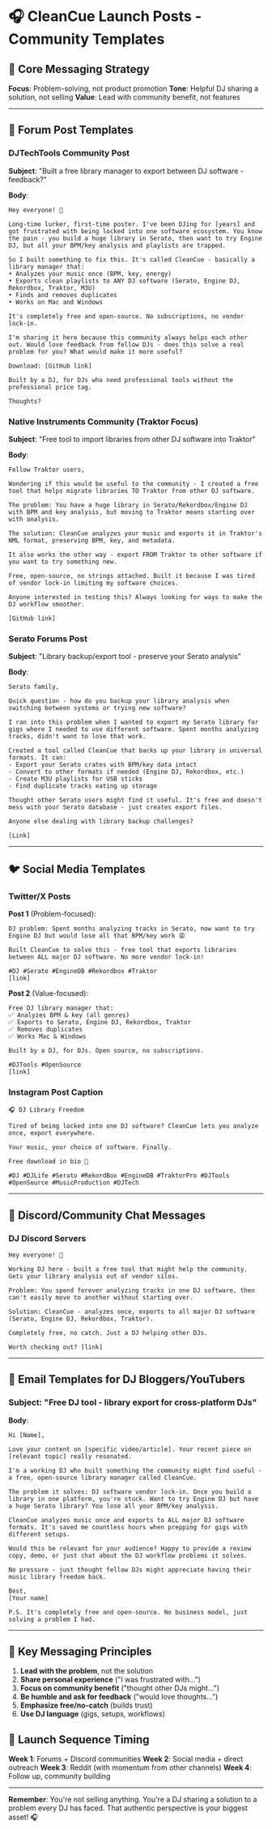 # 🎧 CleanCue Launch Posts - Community Templates

## 🎯 **Core Messaging Strategy**

**Focus**: Problem-solving, not product promotion
**Tone**: Helpful DJ sharing a solution, not selling
**Value**: Lead with community benefit, not features

---

## 📝 **Forum Post Templates**

### **DJTechTools Community Post**

**Subject**: "Built a free library manager to export between DJ software - feedback?"

**Body**:
```
Hey everyone! 👋

Long-time lurker, first-time poster. I've been DJing for [years] and got frustrated with being locked into one software ecosystem. You know the pain - you build a huge library in Serato, then want to try Engine DJ, but all your BPM/key analysis and playlists are trapped.

So I built something to fix this. It's called CleanCue - basically a library manager that:
• Analyzes your music once (BPM, key, energy)
• Exports clean playlists to ANY DJ software (Serato, Engine DJ, Rekordbox, Traktor, M3U)
• Finds and removes duplicates
• Works on Mac and Windows

It's completely free and open-source. No subscriptions, no vendor lock-in.

I'm sharing it here because this community always helps each other out. Would love feedback from fellow DJs - does this solve a real problem for you? What would make it more useful?

Download: [GitHub link]

Built by a DJ, for DJs who need professional tools without the professional price tag.

Thoughts?
```

### **Native Instruments Community (Traktor Focus)**

**Subject**: "Free tool to import libraries from other DJ software into Traktor"

**Body**:
```
Fellow Traktor users,

Wondering if this would be useful to the community - I created a free tool that helps migrate libraries TO Traktor from other DJ software.

The problem: You have a huge library in Serato/Rekordbox/Engine DJ with BPM and key analysis, but moving to Traktor means starting over with analysis.

The solution: CleanCue analyzes your music and exports it in Traktor's NML format, preserving BPM, key, and metadata.

It also works the other way - export FROM Traktor to other software if you want to try something new.

Free, open-source, no strings attached. Built it because I was tired of vendor lock-in limiting my software choices.

Anyone interested in testing this? Always looking for ways to make the DJ workflow smoother.

[GitHub link]
```

### **Serato Forums Post**

**Subject**: "Library backup/export tool - preserve your Serato analysis"

**Body**:
```
Serato family,

Quick question - how do you backup your library analysis when switching between systems or trying new software?

I ran into this problem when I wanted to export my Serato library for gigs where I needed to use different software. Spent months analyzing tracks, didn't want to lose that work.

Created a tool called CleanCue that backs up your library in universal formats. It can:
- Export your Serato crates with BPM/key data intact
- Convert to other formats if needed (Engine DJ, Rekordbox, etc.)
- Create M3U playlists for USB sticks
- Find duplicate tracks eating up storage

Thought other Serato users might find it useful. It's free and doesn't mess with your Serato database - just creates export files.

Anyone else dealing with library backup challenges?

[Link]
```

---

## 🐦 **Social Media Templates**

### **Twitter/X Posts**

**Post 1** (Problem-focused):
```
DJ problem: Spent months analyzing tracks in Serato, now want to try Engine DJ but would lose all that BPM/key work 😩

Built CleanCue to solve this - free tool that exports libraries between ALL major DJ software. No more vendor lock-in!

#DJ #Serato #EngineDB #Rekordbox #Traktor
[link]
```

**Post 2** (Value-focused):
```
Free DJ library manager that:
✅ Analyzes BPM & key (all genres)
✅ Exports to Serato, Engine DJ, Rekordbox, Traktor
✅ Removes duplicates
✅ Works Mac & Windows

Built by a DJ, for DJs. Open source, no subscriptions.

#DJTools #OpenSource
[link]
```

### **Instagram Post Caption**

```
🎧 DJ Library Freedom

Tired of being locked into one DJ software? CleanCue lets you analyze once, export everywhere.

Your music, your choice of software. Finally.

Free download in bio 🔗

#DJ #DJLife #Serato #RekordBox #EngineDB #TraktorPro #DJTools #OpenSource #MusicProduction #DJTech
```

---

## 💬 **Discord/Community Chat Messages**

### **DJ Discord Servers**

```
Hey everyone! 👋

Working DJ here - built a free tool that might help the community. Gets your library analysis out of vendor silos.

Problem: You spend forever analyzing tracks in one DJ software, then can't easily move to another without starting over.

Solution: CleanCue - analyzes once, exports to all major DJ software (Serato, Engine DJ, Rekordbox, Traktor).

Completely free, no catch. Just a DJ helping other DJs.

Worth checking out? [link]
```

---

## 📧 **Email Templates for DJ Bloggers/YouTubers**

### **Subject**: "Free DJ tool - library export for cross-platform DJs"

**Body**:
```
Hi [Name],

Love your content on [specific video/article]. Your recent piece on [relevant topic] really resonated.

I'm a working DJ who built something the community might find useful - a free, open-source library manager called CleanCue.

The problem it solves: DJ software vendor lock-in. Once you build a library in one platform, you're stuck. Want to try Engine DJ but have a huge Serato library? You lose all your BPM/key analysis.

CleanCue analyzes music once and exports to ALL major DJ software formats. It's saved me countless hours when prepping for gigs with different setups.

Would this be relevant for your audience? Happy to provide a review copy, demo, or just chat about the DJ workflow problems it solves.

No pressure - just thought fellow DJs might appreciate having their music library freedom back.

Best,
[Your name]

P.S. It's completely free and open-source. No business model, just solving a problem I had.
```

---

## 🎯 **Key Messaging Principles**

1. **Lead with the problem**, not the solution
2. **Share personal experience** ("I was frustrated with...")
3. **Focus on community benefit** ("thought other DJs might...")
4. **Be humble and ask for feedback** ("would love thoughts...")
5. **Emphasize free/no-catch** (builds trust)
6. **Use DJ language** (gigs, setups, workflows)

## 📅 **Launch Sequence Timing**

**Week 1**: Forums + Discord communities
**Week 2**: Social media + direct outreach
**Week 3**: Reddit (with momentum from other channels)
**Week 4**: Follow up, community building

---

**Remember**: You're not selling anything. You're a DJ sharing a solution to a problem every DJ has faced. That authentic perspective is your biggest asset! 🎧